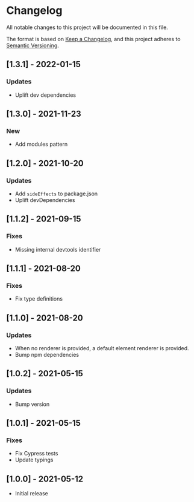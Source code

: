 # Changelog
All notable changes to this project will be documented in this file.

The format is based on [Keep a Changelog](https://keepachangelog.com/en/1.0.0/),
and this project adheres to [Semantic Versioning](https://semver.org/spec/v2.0.0.html).

## [1.3.1] - 2022-01-15

### Updates
- Uplift dev dependencies

## [1.3.0] - 2021-11-23

### New
- Add modules pattern

## [1.2.0] - 2021-10-20

### Updates
- Add `sideEffects` to package.json
- Uplift devDependencies

## [1.1.2] - 2021-09-15

### Fixes
- Missing internal devtools identifier

## [1.1.1] - 2021-08-20

### Fixes
- Fix type definitions

## [1.1.0] - 2021-08-20

### Updates
- When no renderer is provided, a default element renderer is provided.
- Bump npm dependencies

## [1.0.2] - 2021-05-15

### Updates
- Bump version

## [1.0.1] - 2021-05-15

### Fixes
- Fix Cypress tests
- Update typings

## [1.0.0] - 2021-05-12

- Initial release
